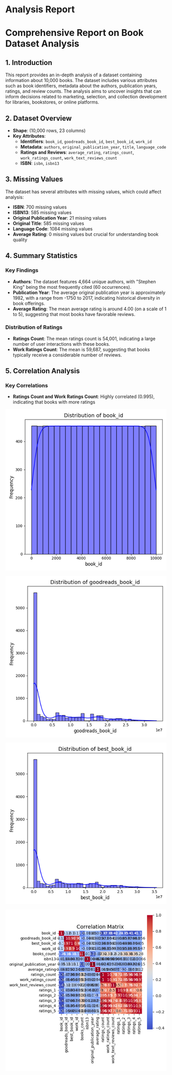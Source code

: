 # Analysis Report

# Comprehensive Report on Book Dataset Analysis

## 1. Introduction
This report provides an in-depth analysis of a dataset containing information about 10,000 books. The dataset includes various attributes such as book identifiers, metadata about the authors, publication years, ratings, and review counts. The analysis aims to uncover insights that can inform decisions related to marketing, selection, and collection development for libraries, bookstores, or online platforms.

## 2. Dataset Overview
- **Shape**: (10,000 rows, 23 columns)
- **Key Attributes**:
  - **Identifiers**: `book_id`, `goodreads_book_id`, `best_book_id`, `work_id`
  - **Metadata**: `authors`, `original_publication_year`, `title`, `language_code`
  - **Ratings and Reviews**: `average_rating`, `ratings_count`, `work_ratings_count`, `work_text_reviews_count`
  - **ISBN**: `isbn`, `isbn13`

## 3. Missing Values
The dataset has several attributes with missing values, which could affect analysis:
- **ISBN**: 700 missing values
- **ISBN13**: 585 missing values
- **Original Publication Year**: 21 missing values
- **Original Title**: 585 missing values
- **Language Code**: 1084 missing values
- **Average Rating**: 0 missing values but crucial for understanding book quality

## 4. Summary Statistics
### Key Findings
- **Authors**: The dataset features 4,664 unique authors, with "Stephen King" being the most frequently cited (60 occurrences).
- **Publication Year**: The average original publication year is approximately 1982, with a range from -1750 to 2017, indicating historical diversity in book offerings.
- **Average Rating**: The mean average rating is around 4.00 (on a scale of 1 to 5), suggesting that most books have favorable reviews.

### Distribution of Ratings
- **Ratings Count**: The mean ratings count is 54,001, indicating a large number of user interactions with these books.
- **Work Ratings Count**: The mean is 59,687, suggesting that books typically receive a considerable number of reviews.

## 5. Correlation Analysis
### Key Correlations
- **Ratings Count and Work Ratings Count**: Highly correlated (0.995), indicating that books with more ratings

![book_id_distribution.png](book_id_distribution.png)

![goodreads_book_id_distribution.png](goodreads_book_id_distribution.png)

![best_book_id_distribution.png](best_book_id_distribution.png)

![correlation_matrix.png](correlation_matrix.png)

